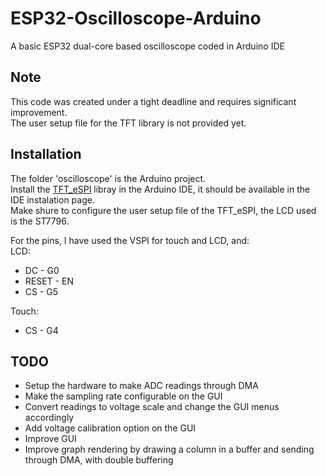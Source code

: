 # ESP32-Oscilloscope-Arduino
A basic ESP32 dual-core based oscilloscope coded in Arduino IDE

## Note

This code was created under a tight deadline and requires significant improvement.  
The user setup file for the TFT library is not provided yet.

## Installation

The folder 'oscilloscope' is the Arduino project.  
Install the [TFT_eSPI](https://github.com/Bodmer/TFT_eSPI "GitHub page") libray in the Arduino IDE, it should be available in the IDE instalation page.  
Make shure to configure the user setup file of the TFT_eSPI, the LCD used is the ST7796.  

For the pins, I have used the VSPI for touch and LCD, and:  
LCD:
- DC - G0
- RESET - EN
- CS - G5  

Touch:
- CS - G4


## TODO

- Setup the hardware to make ADC readings through DMA
- Make the sampling rate configurable on the GUI
- Convert readings to voltage scale and change the GUI menus accordingly
- Add voltage calibration option on the GUI
- Improve GUI
- Improve graph rendering by drawing a column in a buffer and sending through DMA, with double buffering
